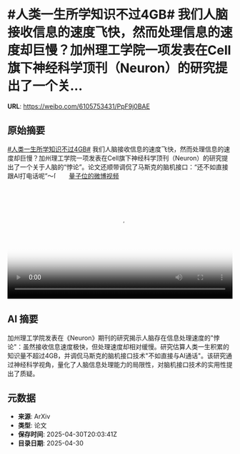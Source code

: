 # #人类一生所学知识不过4GB# 我们人脑接收信息的速度飞快，然而处理信息的速度却巨慢？加州理工学院一项发表在Cell旗下神经科学顶刊（Neuron）的研究提出了一个关...

**URL**: https://weibo.com/6105753431/PpF9j0BAE

## 原始摘要

<a href="https://m.weibo.cn/search?containerid=231522type%3D1%26t%3D10%26q%3D%23%E4%BA%BA%E7%B1%BB%E4%B8%80%E7%94%9F%E6%89%80%E5%AD%A6%E7%9F%A5%E8%AF%86%E4%B8%8D%E8%BF%874GB%23&amp;extparam=%23%E4%BA%BA%E7%B1%BB%E4%B8%80%E7%94%9F%E6%89%80%E5%AD%A6%E7%9F%A5%E8%AF%86%E4%B8%8D%E8%BF%874GB%23" data-hide=""><span class="surl-text">#人类一生所学知识不过4GB#</span></a> 我们人脑接收信息的速度飞快，然而处理信息的速度却巨慢？加州理工学院一项发表在Cell旗下神经科学顶刊（Neuron）的研究提出了一个关于人脑的“悖论”。论文还顺带调侃了马斯克的脑机接口：“还不如直接跟AI打电话呢”～<span class="url-icon"><img alt="[闭嘴]" src="https://h5.sinaimg.cn/m/emoticon/icon/default/d_bizui-3381378bab.png" style="width:1em; height:1em;" referrerpolicy="no-referrer"></span> <a href="https://video.weibo.com/show?fid=1034:5161160090255387" data-hide=""><span class="url-icon"><img style="width: 1rem;height: 1rem" src="https://h5.sinaimg.cn/upload/2015/09/25/3/timeline_card_small_video_default.png" referrerpolicy="no-referrer"></span><span class="surl-text">量子位的微博视频</span></a> <br clear="both"><div style="clear: both"></div><video controls="controls" poster="https://tvax2.sinaimg.cn/orj480/006Fd7o3ly1i0yw5uhvsmj30u01hc7aq.jpg" style="width: 100%"><source src="https://f.video.weibocdn.com/o0/wzrBNd8zlx08nSw1SXMk01041200CWX20E010.mp4?label=mp4_720p&amp;template=720x1280.24.0&amp;ori=0&amp;ps=1Cx9YB1mmR49jS&amp;Expires=1746046802&amp;ssig=4RbIh6MNbh&amp;KID=unistore,video"><source src="https://f.video.weibocdn.com/o0/arkY9zS3lx08nSw1yawM01041200nd380E010.mp4?label=mp4_hd&amp;template=540x960.24.0&amp;ori=0&amp;ps=1Cx9YB1mmR49jS&amp;Expires=1746046802&amp;ssig=Tn0SuX8SB%2F&amp;KID=unistore,video"><source src="https://f.video.weibocdn.com/o0/5LWGvjFslx08nSw1eN6001041200ctgC0E010.mp4?label=mp4_ld&amp;template=360x640.24.0&amp;ori=0&amp;ps=1Cx9YB1mmR49jS&amp;Expires=1746046802&amp;ssig=3FimStNPAk&amp;KID=unistore,video"><p>视频无法显示，请前往<a href="https://video.weibo.com/show?fid=1034%3A5161160090255387" target="_blank" rel="noopener noreferrer">微博视频</a>观看。</p></video>

## AI 摘要

加州理工学院发表在《Neuron》期刊的研究揭示人脑存在信息处理速度的"悖论"：虽然接收信息速度极快，但处理速度却相对缓慢。研究估算人类一生积累的知识量不超过4GB，并调侃马斯克的脑机接口技术"不如直接与AI通话"。该研究通过神经科学视角，量化了人脑信息处理能力的局限性，对脑机接口技术的实用性提出了质疑。

## 元数据

- **来源**: ArXiv
- **类型**: 论文
- **保存时间**: 2025-04-30T20:03:41Z
- **目录日期**: 2025-04-30
